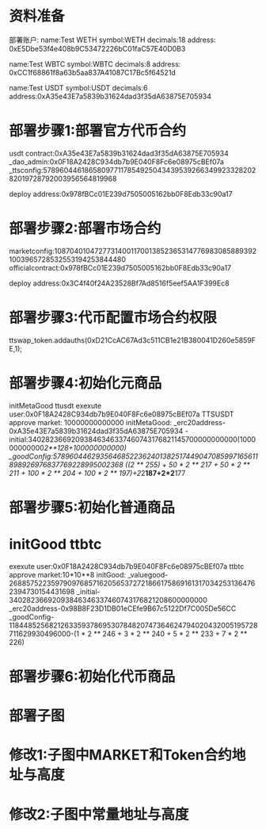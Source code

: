 # 资料准备
部署账户:
name:Test WETH
symbol:WETH
decimals:18
address: 0xE5Dbe53f4e408b9C53472226bC01faC57E40D0B3

name:Test WBTC
symbol:WBTC
decimals:8
address: 0xCC1f68861f8a63b5aa837A41087C17Bc5f64521d

name:Test USDT
symbol:USDT
decimals:6
address:0xA35e43E7a5839b31624dad3f35dA63875E705934


# 部署步骤1:部署官方代币合约
usdt contract:0xA35e43E7a5839b31624dad3f35dA63875E705934
_dao_admin:0x0F18A2428C934db7b9E040F8Fc6e08975cBEf07a
_ttsconfig:57896044618658097711785492504343953926634992332820282019728792003956564819968


deploy address:0x978fBCc01E239d7505005162bb0F8Edb33c90a17

# 部署步骤2:部署市场合约

marketconfig:108704010472773140011700138523653147769830858893921003965728532553194253844480
officialcontract:0x978fBCc01E239d7505005162bb0F8Edb33c90a17


deploy address:0x3C4f40f24A23528Bf7Ad8516f5eef5AA1F399Ec8

# 部署步骤3:代币配置市场合约权限
ttswap_token.addauths(0xD21CcAC67Ad3c511CB1e21B380041D260e5859FE,1);
# 部署步骤4:初始化元商品
initMetaGood ttusdt
exexute user:0x0F18A2428C934db7b9E040F8Fc6e08975cBEf07a
TTSUSDT approve market: 10000000000000
initMetaGood:
_erc20address-0xA35e43E7a5839b31624dad3f35dA63875E705934
-initial:34028236692093846346337460743176821145700000000000(100000000000*2**128+100000000000)
_goodConfig:57896044629356468522362401382517449047085997165611898926976837769228995002368 ((2 ** 255) + 50 * 2 ** 217 + 50 * 2 ** 211 + 100 * 2 ** 204 + 100 * 2 ** 197)+2*2**187+2*2**177
# 部署步骤5:初始化普通商品

# initGood ttbtc
exexute user:0x0F18A2428C934db7b9E040F8Fc6e08975cBEf07a
ttbtc approve market:10*10**8
initGood:
_valuegood-26885752235979097685716205653727218661758691613170342531364762394730154431698
_initial-34028236692093846346337460743176821208600000000
_erc20address-0x98B8F23D1DB01eCEfe9B67c5122Df7C005De56CC
_goodConfig-118448525682126335937869530784820747364624794020432005195728711629930496000-(1 * 2 ** 246 + 3 * 2 ** 240 + 5 * 2 ** 233 + 7 * 2 ** 226)

# 部署步骤6:初始化代币商品


# 部署子图

# 修改1:子图中MARKET和Token合约地址与高度

# 修改2:子图中常量地址与高度
